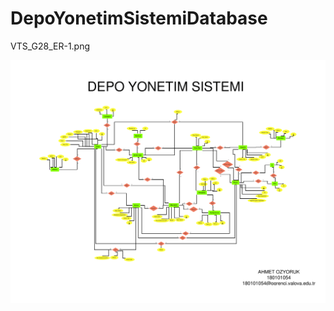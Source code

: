 # DepoYonetimSistemiDatabase
VTS_G28_ER-1.png
<div style="flex">
    <img src="./VTS_G28_ER-1.png">
</div>